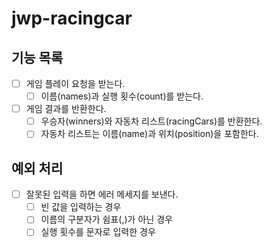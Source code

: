 # jwp-racingcar

## 기능 목록
- [ ] 게임 플레이 요청을 받는다.
  - [ ] 이름(names)과 실행 횟수(count)를 받는다.
- [ ] 게임 결과를 반환한다.
  - [ ] 우승자(winners)와 자동차 리스트(racingCars)를 반환한다.
  - [ ] 자동차 리스트는 이름(name)과 위치(position)을 포함한다.
  
## 예외 처리
- [ ] 잘못된 입력을 하면 에러 메세지를 보낸다.
  - [ ] 빈 값을 입력하는 경우
  - [ ] 이름의 구분자가 쉼표(,)가 아닌 경우
  - [ ] 실행 횟수를 문자로 입력한 경우
